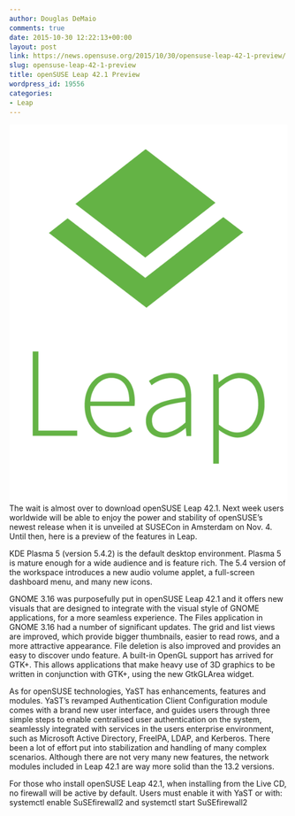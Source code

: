 ```yaml
---
author: Douglas DeMaio
comments: true
date: 2015-10-30 12:22:13+00:00
layout: post
link: https://news.opensuse.org/2015/10/30/opensuse-leap-42-1-preview/
slug: opensuse-leap-42-1-preview
title: openSUSE Leap 42.1 Preview
wordpress_id: 19556
categories:
- Leap
---
```


[![Leap-green](/wp-content/uploads/2015/10/Leap-green.png)](/wp-content/uploads/2015/10/Leap-green.png)The wait is almost over to download openSUSE Leap 42.1. Next week users worldwide will be able to enjoy the power and stability of openSUSE’s newest release when it is unveiled at SUSECon in Amsterdam on Nov. 4. Until then, here is a preview of the features in Leap.

KDE Plasma 5 (version 5.4.2) is the default desktop environment. Plasma 5 is mature enough for a wide audience and is feature rich. The 5.4 version of the workspace introduces a new audio volume applet, a full-screen dashboard menu, and many new icons.

GNOME 3.16 was purposefully put in openSUSE Leap 42.1 and it offers new visuals that are designed to integrate with the visual style of GNOME applications, for a more seamless experience. The Files application in GNOME 3.16 had a number of significant updates. The grid and list views are improved, which provide bigger thumbnails, easier to read rows, and a more attractive appearance. File deletion is also improved and provides an easy to discover undo feature. A built-in OpenGL support has arrived for GTK+. This allows applications that make heavy use of 3D graphics to be written in conjunction with GTK+, using the new GtkGLArea widget.

As for openSUSE technologies, YaST has enhancements, features and modules. YaST’s revamped Authentication Client Configuration module comes with a brand new user interface, and guides users through three simple steps to enable centralised user authentication on the system, seamlessly integrated with services in the users enterprise environment, such as Microsoft Active Directory, FreeIPA, LDAP, and Kerberos. There been a lot of effort put into stabilization and handling of many complex scenarios. Although there are not very many new features, the network modules included in Leap 42.1 are way more solid than the 13.2 versions.

For those who install openSUSE Leap 42.1, when installing from the Live CD, no firewall will be active by default. Users must enable it with YaST or with: systemctl enable SuSEfirewall2 and systemctl start SuSEfirewall2


